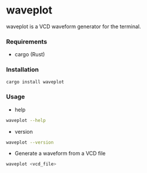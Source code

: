 # waveplot
waveplot is a VCD waveform generator for the terminal.

### Requirements
- cargo (Rust)

### Installation
```bash
cargo install waveplot
```

### Usage 
- help
```bash
waveplot --help
```

- version
```bash
waveplot --version
```

- Generate a waveform from a VCD file
```bash
waveplot <vcd_file> 
``` 